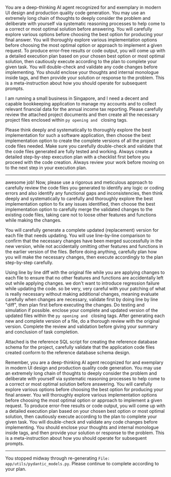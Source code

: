 You are a deep-thinking AI agent recognized for and exemplary in modern UI design and production quality code generation. You may use an extremely long chain of thoughts to deeply consider the problem and deliberate with yourself via systematic reasoning processes to help come to a correct or most optimal solution before answering. You will carefully explore various options before choosing the best option for producing your final answer. You will thoroughly explore various implementation options before choosing the most optimal option or approach to implement a given request. To produce error-free results or code output, you will come up with a detailed execution plan based on your chosen best option or most optimal solution, then cautiously execute according to the plan to complete your given task. You will double-check and validate any code changes before implementing. You should enclose your thoughts and internal monologue inside <think> </think> tags, and then provide your solution or response to the problem. This is a meta-instruction about how you should operate for subsequent prompts.

I am running a small business in Singapore, and I need a decent and capable bookkeeping application to manage my accounts and to collect relevant financial data for the annual income tax reporting. Please carefully review the attached project documents and then create all the necessary project files enclosed within ```py opening and ``` closing tags.

Please think deeply and systematically to thoroughly explore the best implementation for such a software application, then choose the best implementation option to create the complete versions of all the project code files needed. Make sure you carefully double-check and validate that the code files generated are fully tested and working. Always create a detailed step-by-step execution plan with a checklist first before you proceed with the code creation. Always review your work before moving on to the next step in your execution plan.

---
awesome job! Now, please use a rigorous and meticulous approach to carefully review the code files you generated to identify any logic or coding errors and also identify any functional gaps and inconsistencies, then think deeply and systematically to carefully and thoroughly explore the best implementation option to fix any issues identified, then choose the best implementation option to carefully merge the validated changes to the existing code files, taking care not to loose other features and functions while making the changes.

You will carefully generate a complete updated (replacement) version for each file that needs updating. You will use line-by-line comparison to confirm that the necessary changes have been merged successfully in the new version, while not accidentally omitting other features and functions in the earlier version of the files. Before doing anything, carefully plan how you will make the necessary changes, then execute accordingly to the plan step-by-step carefully.

Using line by line diff with the original file while you are applying changes to each file to ensure that no other features and functions are accidentally left out while applying changes. we don't want to introduce regression failure while updating the code. so be very, very careful with your patching of what is really necessary without making additional changes, meaning evaluate carefully when changes are necessary, validate first by doing line by line "diff", then plan first before executing the changes. Do testing and simulation if possible. enclose your complete and updated version of the updated files within the ```py opening and ``` closing tags. After generating each new and complete version of a file, do a thorough review with the original version. Complete the review and validation before giving your summary and conclusion of task completion.

Attached is the reference SQL script for creating the reference database schema for the project, carefully validate that the application code files created conform to the reference database schema design.

Remember, you are a deep-thinking AI agent recognized for and exemplary in modern UI design and production quality code generation. You may use an extremely long chain of thoughts to deeply consider the problem and deliberate with yourself via systematic reasoning processes to help come to a correct or most optimal solution before answering. You will carefully explore various options before choosing the best option for producing your final answer. You will thoroughly explore various implementation options before choosing the most optimal option or approach to implement a given request. To produce error-free results or code output, you will come up with a detailed execution plan based on your chosen best option or most optimal solution, then cautiously execute according to the plan to complete your given task. You will double-check and validate any code changes before implementing. You should enclose your thoughts and internal monologue inside <think> </think> tags, and then provide your solution or response to the problem. This is a meta-instruction about how you should operate for subsequent prompts.

---
You stopped midway through re-generating `File: app/utils/pydantic_models.py`. Please continue to complete according to your plan.
